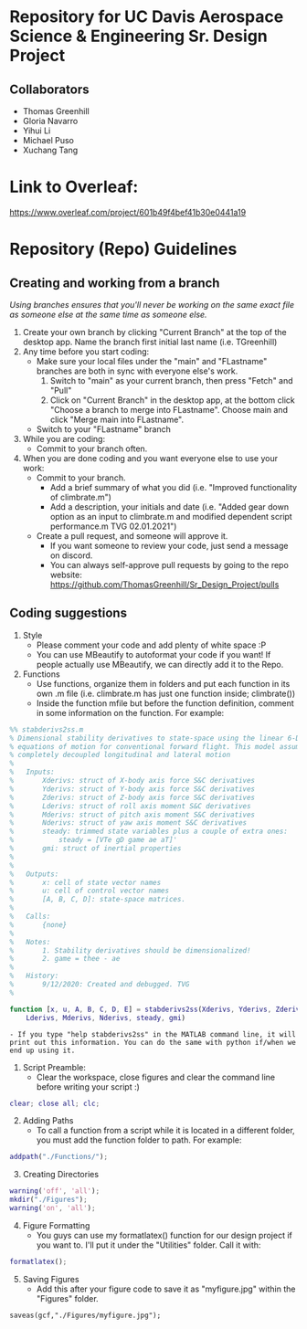 # Repository for UC Davis Aerospace Science & Engineering Sr. Design Project

## Collaborators
* Thomas Greenhill
* Gloria Navarro
* Yihui Li
* Michael Puso
* Xuchang Tang

# Link to Overleaf:
https://www.overleaf.com/project/601b49f4bef41b30e0441a19

# Repository (Repo) Guidelines

## Creating and working from a branch
_Using branches ensures that you'll never be working on the same exact file as someone else at the same time as someone else._
1. Create your own branch by clicking "Current Branch" at the top of the desktop app. Name the branch first initial last name (i.e. TGreenhill)
1. Any time before you start coding:
    * Make sure your local files under the "main" and "FLastname" branches are both in sync with everyone else's work. 
        1. Switch to "main" as your current branch, then press "Fetch" and "Pull"
        1. Click on "Current Branch" in the desktop app, at the bottom click "Choose a branch to merge into FLastname". Choose main and click "Merge main into FLastname". 
    * Switch to your "FLastname" branch
1. While you are coding:
    * Commit to your branch often.
1. When you are done coding and you want everyone else to use your work:
    * Commit to your branch.
        - Add a brief summary of what you did (i.e. "Improved functionality of climbrate.m")
        - Add a description, your initials and date (i.e. "Added gear down option as an input to climbrate.m and modified dependent script performance.m TVG 02.01.2021")
    * Create a pull request, and someone will approve it.
        - If you want someone to review your code, just send a message on discord. 
        - You can always self-approve pull requests by going to the repo website: https://github.com/ThomasGreenhill/Sr_Design_Project/pulls


## Coding suggestions
1. Style
    - Please comment your code and add plenty of white space :P 
    - You can use MBeautify to autoformat your code if you want! If people actually use MBeautify, we can directly add it to the Repo.
1. Functions
    - Use functions, organize them in folders and put each function in its own .m file (i.e. climbrate.m has just one function inside; climbrate())
    - Inside the function mfile but before the function definition, comment in some information on the function. For example:
```matlab
%% stabderivs2ss.m
% Dimensional stability derivatives to state-space using the linear 6-DOF
% equations of motion for conventional forward flight. This model assumes
% completely decoupled longitudinal and lateral motion
%
%   Inputs:
%       Xderivs: struct of X-body axis force S&C derivatives
%       Yderivs: struct of Y-body axis force S&C derivatives
%       Zderivs: struct of Z-body axis force S&C derivatives
%       Lderivs: struct of roll axis moment S&C derivatives 
%       Mderivs: struct of pitch axis moment S&C derivatives
%       Nderivs: struct of yaw axis moment S&C derivatives
%       steady: trimmed state variables plus a couple of extra ones:
%           steady = [VTe gD game ae aT]'
%       gmi: struct of inertial properties
%           
%
%   Outputs: 
%       x: cell of state vector names
%       u: cell of control vector names
%       [A, B, C, D]: state-space matrices.
%
%   Calls:
%       {none}
%       
%   Notes:
%       1. Stability derivatives should be dimensionalized!
%       2. game = thee - ae
%
%   History:
%       9/12/2020: Created and debugged. TVG
%

function [x, u, A, B, C, D, E] = stabderivs2ss(Xderivs, Yderivs, Zderivs,...
    Lderivs, Mderivs, Nderivs, steady, gmi)
```
    - If you type "help stabderivs2ss" in the MATLAB command line, it will print out this information. You can do the same with python if/when we end up using it. 
1. Script Preamble:
    - Clear the workspace, close figures and clear the command line before writing your script :)
```matlab
clear; close all; clc;
```
2. Adding Paths
    - To call a function from a script while it is located in a different folder, you must add the function folder to path. For example:
```matlab
addpath("./Functions/");
```
3. Creating Directories 
```matlab
warning('off', 'all');
mkdir("./Figures");
warning('on', 'all');
```
4. Figure Formatting
    - You guys can use my formatlatex() function for our design project if you want to. I'll put it under the "Utilities" folder. Call it with:
```matlab
formatlatex();
```
5. Saving Figures
    - Add this after your figure code to save it as "myfigure.jpg" within the "Figures" folder.
```
saveas(gcf,"./Figures/myfigure.jpg");
```
